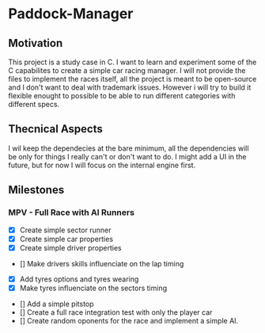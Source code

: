 # Paddock-Manager

## Motivation
This project is a study case in C. I want to learn and experiment some of the C capabilites to create a simple car racing manager. I will not provide the files to implement the races itself, all the project is meant to be open-source and I don't want to deal with trademark issues.
However i will try to build it flexible enought to possible to be able to run different categories with different specs.

## Thecnical Aspects
I wil keep the dependecies at the bare minimum, all the dependencies will be only for things I really can't or don't want to do. I might add a UI in the future, but for now I will focus on the internal engine first.

## Milestones
### MPV - Full Race with AI Runners
- [x] Create simple sector runner
- [x] Create simple car properties
- [x] Create simple driver properties
- [] Make drivers skills influenciate on the lap timing
- [x] Add tyres options and tyres wearing
- [x] Make tyres influenciate on the sectors timing
- [] Add a simple pitstop 
- [] Create a full race integration test with only the player car
- [] Create random oponents for the race and implement a simple AI.
